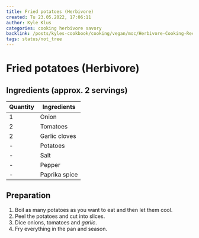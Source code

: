 ```yaml
---
title: Fried potatoes (Herbivore)
created: Tu 23.05.2022, 17:06:11
author: Kyle Klus
categories: cooking herbivore savory
backlink: /posts/kyles-cookbook/cooking/vegan/moc/Herbivore-Cooking-Recipes.html
tags: status/not_tree
---
```


# Fried potatoes (Herbivore)

## Ingredients (approx. 2 servings)

| Quantity | Ingredients |
| ---------------- | ------------------------------ |
| 1 | Onion |
| 2 | Tomatoes |
| 2 | Garlic cloves |
| - | Potatoes |
| - | Salt |
| - | Pepper |
| - | Paprika spice |

## Preparation

1. Boil as many potatoes as you want to eat and then let them cool.
2. Peel the potatoes and cut into slices.
3. Dice onions, tomatoes and *garlic*.
4. Fry everything in the pan and season.
